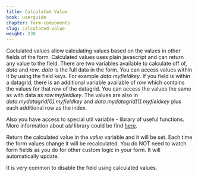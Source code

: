 ```yaml
---
title: Calculated Value
book: userguide
chapter: form-components
slug: calculated-value
weight: 230
---
```

Caclulated values allow calculating values based on the values in other fields of the form. Calculated values uses plain 
javascript and can return any value to the field. There are two variables available to calculate off of, *data* and *row*.
*data* is the full data in the form. You can access values within it by using the field keys. For example *data.myfieldkey*.
If you field is within a datagrid, there is an additional variable available of *row* which contains the values for that row
of the datagrid. You can access the values the same as with data as *row.myfieldkey*. The values are also in 
*data.mydatagrid[0].myfieldkey* and *data.mydatagrid[1].myfieldkey* plus each additional row as the index.

Also you have access to special util variable - library of useful functions. More information about *util* library could be find [here](https://github.com/formio/formio.js/wiki/Form-Utilities).

Return the calculated value in the *value* variable and it will be set. Each time the form values change it will be recalculated.
You do NOT need to watch form fields as you do for other custom logic in your form. It will automatically update.

It is very common to disable the field using calculated values.
